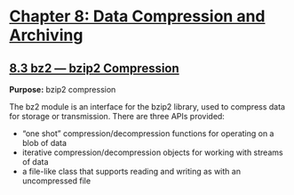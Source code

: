# [Chapter 8: Data Compression and Archiving](https://pymotw.com/3/compression.html)

## [8.3 bz2 — bzip2 Compression](https://pymotw.com/3/bz2/index.html)

**Purpose:**	bzip2 compression

The bz2 module is an interface for the bzip2 library, used to compress data for storage or transmission. There are three APIs provided:

* “one shot” compression/decompression functions for operating on a blob of data
* iterative compression/decompression objects for working with streams of data
* a file-like class that supports reading and writing as with an uncompressed file